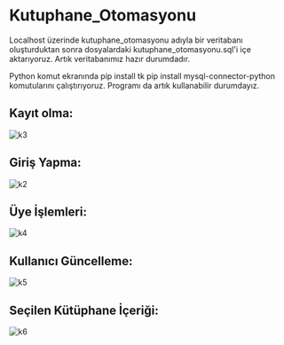 # Kutuphane_Otomasyonu
Localhost üzerinde kutuphane_otomasyonu adıyla bir veritabanı oluşturduktan sonra dosyalardaki kutuphane_otomasyonu.sql'i içe aktarıyoruz. Artık veritabanımız hazır durumdadır.

Python komut ekranında pip install tk pip install mysql-connector-python komutularını çalıştırıyoruz. Programı da artık kullanabilir durumdayız.

## Kayıt olma:

![k3](https://user-images.githubusercontent.com/55049795/147842992-9b6f551e-f1e2-461c-8aa2-af1e3b888852.png)

## Giriş Yapma:

![k2](https://user-images.githubusercontent.com/55049795/147842997-da111bf2-ceea-49e0-96b5-410f7b54754e.png)

## Üye İşlemleri:

![k4](https://user-images.githubusercontent.com/55049795/147843000-24dc21d7-7bff-4b77-93a8-dc08490d2578.png)

## Kullanıcı Güncelleme:

![k5](https://user-images.githubusercontent.com/55049795/147843005-160a4970-da29-4b1e-9245-609017f4b5c8.png)

## Seçilen Kütüphane İçeriği:

![k6](https://user-images.githubusercontent.com/55049795/147843008-6b09c564-2da5-4fcf-9678-30a1cdd1db8b.png)
